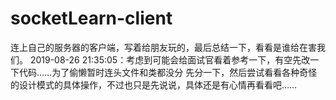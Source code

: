 # socketLearn-client
连上自己的服务器的客户端，写着给朋友玩的，最后总结一下，看看是谁给在害我们。
2019-08-26 21:35:05：考虑到可能会给面试官看着参考一下，有空先改一下代码……为了偷懒暂时连头文件和类都没分
先分一下，然后尝试看看各种奇怪的设计模式的具体操作，不过也只是先说说，具体还是有心情再看看吧……
